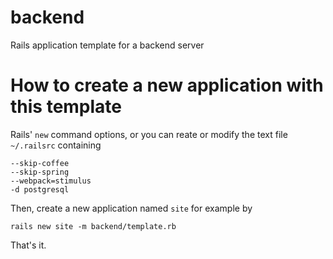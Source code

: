 # backend
Rails application template for a backend server

# How to create a new application with this template

Rails' `new` command options, or you can reate or modify the text file `~/.railsrc` containing

    --skip-coffee
    --skip-spring
    --webpack=stimulus
    -d postgresql

Then, create a new application named `site` for example by

    rails new site -m backend/template.rb

That's it.
